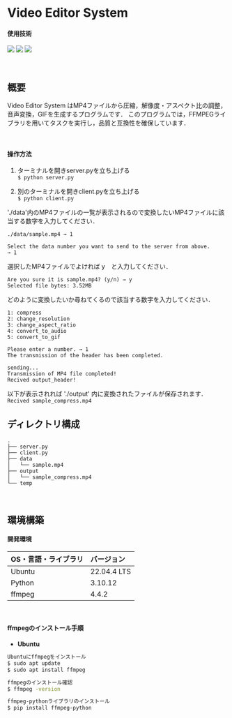 # Video Editor System

#### 使用技術
<p style="display: inline">
<img src="https://img.shields.io/badge/-Linux-212121.svg?logo=linux&style=popout">
<img src="https://img.shields.io/badge/-Python-FFC107.svg?logo=python&style=popout">
<img src="https://img.shields.io/badge/-FFmpeg-007808.svg?logo=ffmpeg&style=popout">
</p>

&nbsp;

## 概要

Video Editor System はMP4ファイルから圧縮，解像度・アスペクト比の調整，音声変換，GIFを生成するプログラムです．
このプログラムでは，FFMPEGライブラリを用いてタスクを実行し，品質と互換性を確保しています．


&nbsp;

#### 操作方法

1. ターミナルを開きserver.pyを立ち上げる<br>
`$ python server.py`

2. 別のターミナルを開きclient.pyを立ち上げる<br>
`$ python client.py`

'./data'内のMP4ファイルの一覧が表示されるので変換したいMP4ファイルに該当する数字を入力してください．
```
./data/sample.mp4 → 1

Select the data number you want to send to the server from above. 
→ 1
```

選択したMP4ファイルでよければ y　と入力してください．
```
Are you sure it is sample.mp4? (y/n) → y
Selected file bytes: 3.52MB
```

どのように変換したいか尋ねてくるので該当する数字を入力してください．
```
1: compress
2: change_resolution
3: change_aspect_ratio
4: convert_to_audio
5: convert_to_gif

Please enter a number. → 1
The transmission of the header has been completed.

sending...
Transmission of MP4 file completed!
Recived output_header!
```

以下が表示されれば './output' 内に変換されたファイルが保存されます．<br>
`Recived sample_compress.mp4`


## ディレクトリ構成
```
.
├── server.py
├── client.py
├── data
│   └── sample.mp4
├── output
│   └── sample_compress.mp4
└── temp
```

&nbsp;

## 環境構築
#### 開発環境
| OS・言語・ライブラリ | バージョン |
| :------- | :------ |
| Ubuntu | 22.04.4 LTS |
| Python | 3.10.12 |
| ffmpeg | 4.4.2 |
<br>

#### ffmpegのインストール手順
- **Ubuntu**
```bash
Ubuntuにffmpegをインストール
$ sudo apt update
$ sudo apt install ffmpeg

ffmpegのインストール確認
$ ffmpeg -version

ffmpeg-pythonライブラリのインストール
$ pip install ffmpeg-python
```
